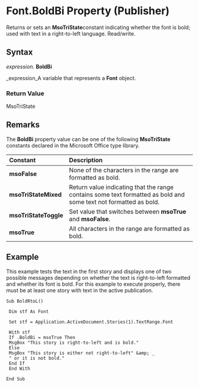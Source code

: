 
# Font.BoldBi Property (Publisher)

Returns or sets an  **MsoTriState**constant indicating whether the font is bold; used with text in a right-to-left language. Read/write.


## Syntax

 _expression_. **BoldBi**

 _expression_A variable that represents a  **Font** object.


### Return Value

MsoTriState


## Remarks

The  **BoldBi** property value can be one of the following **MsoTriState** constants declared in the Microsoft Office type library.



|**Constant**|**Description**|
|:-----|:-----|
| **msoFalse**|None of the characters in the range are formatted as bold.|
| **msoTriStateMixed**|Return value indicating that the range contains some text formatted as bold and some text not formatted as bold.|
| **msoTriStateToggle**|Set value that switches between  **msoTrue** and **msoFalse**.|
| **msoTrue**|All characters in the range are formatted as bold.|

## Example

This example tests the text in the first story and displays one of two possible messages depending on whether the text is right-to-left formatted and whether its font is bold. For this example to execute properly, there must be at least one story with text in the active publication.


```
Sub BoldRtoL() 
 
 Dim stf As Font 
 
 Set stf = Application.ActiveDocument.Stories(1).TextRange.Font 
 
 With stf 
 If .BoldBi = msoTrue Then 
 MsgBox "This story is right-to-left and is bold." 
 Else 
 MsgBox "This story is either not right-to-left" &amp; _ 
 " or it is not bold." 
 End If 
 End With 
 
End Sub 

```

